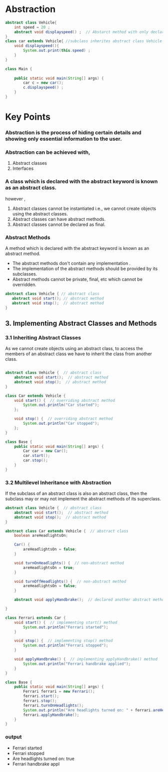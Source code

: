 # Abstraction
```java
abstract class Vehicle{ 
    int speed = 20 ;
    abstract void displayspeed() ;  // Abstarct method with only declaration 
}
class car extends Vehicle{ //subclass inherites abstract class Vehicle 
    void displayspeed(){
        System.out.print(this.speed) ;
    }
}

class Main {
   
    public static void main(String[] args) {
        car c = new car();
        c.displayspeed() ;
    }
}
```

# Key Points 
### Abstraction is the process of hiding certain details and showing only essential information to the user.
### Abstraction can be achieved with,

1) Abstract classes
2)  Interfaces

### A class which is declared with the abstract keyword is known as an abstract class.
however ,
1) Abstract classes cannot be instantiated i.e., we cannot create objects using the abstract classes.
2) Abstract classes can have abstract methods.
3) Abstract classes cannot be declared as final.

### Abstract Methods
A method which is declared with the abstract keyword is known as an abstract method.
* The abstract methods don't contain any implementation .
* The implementation of the abstract methods should be provided by its subclasses.
* Abstract methods cannot be private, final, etc which cannot be overridden.

 ```java
 abstract class Vehicle { // abstract class
    abstract void start(); // abstract method
    abstract void stop();  // abstract method
}
```
## 3. Implementing Abstract Classes and Methods
### 3.1 Inheriting Abstract Classes
As we cannot create objects using an abstract class, to access the members of an abstract class we have to inherit the class from another class.

```java

abstract class Vehicle {  // abstract class
    abstract void start();  // abstract method
    abstract void stop();  // abstract method
}

class Car extends Vehicle {
    void start() {  // overriding abstract method
        System.out.println("Car started");
    };

    void stop() {  // overriding abstract method
        System.out.println("Car stopped");
    };
}

class Base {
    public static void main(String[] args) {
        Car car = new Car();
        car.start();
        car.stop();
    }
}
```
### 3.2 Multilevel Inheritance with Abstraction
If the subclass of an abstract class is also an abstract class, then the subclass may or may not implement the abstract methods of its superclass.

```java
abstract class Vehicle {  // abstract class
    abstract void start();  // abstract method
    abstract void stop();  // abstract method
}

abstract class Car extends Vehicle {  // abstract class
    boolean areHeadlightsOn;

    Car() {
        areHeadlightsOn = false;
    }

    void turnOnHeadlights() {  // non-abstract method
        areHeadlightsOn = true;
    }

    void turnOffHeadlights() {  // non-abstract method
        areHeadlightsOn = false;
    }

    abstract void applyHandbrake();  // declared another abstract method

}

class Ferrari extends Car {
    void start() {  // implementing start() method
        System.out.println("Ferrari started");
    }

    void stop() {  // implementing stop() method
        System.out.println("Ferrari stopped");
    }

    void applyHandbrake() {  // implementing applyHandbrake() method
        System.out.println("Ferrari handbrake applied");
    }
}

class Base {
    public static void main(String[] args) {
        Ferrari ferrari = new Ferrari();
        ferrari.start();
        ferrari.stop();
        ferrari.turnOnHeadlights();
        System.out.println("Are headlights turned on: " + ferrari.areHeadlightsOn);
        ferrari.applyHandbrake();
    }
}
```
### output 
- Ferrari started
- Ferrari stopped
- Are headlights turned on: true
- Ferrari handbrake appl
